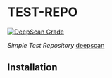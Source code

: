 # TEST-REPO

[![DeepScan Grade](https://dev.deepscan.io/api/projects/592/branches/472/badge/grade.svg)](https://dev.deepscan.io/dashboard/#view=project&pid=592&bid=472)

*Simple Test Repository* [deepscan](https://deepscan.io)

## Installation
